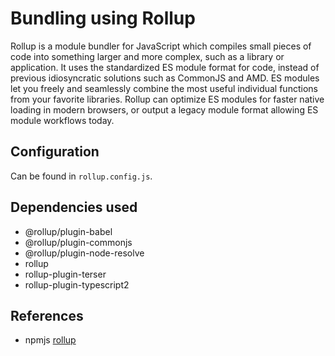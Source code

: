 # Bundling using Rollup

Rollup is a module bundler for JavaScript which compiles small pieces of code into something larger and more complex, such as a library or application. It uses the standardized ES module format for code, instead of previous idiosyncratic solutions such as CommonJS and AMD. ES modules let you freely and seamlessly combine the most useful individual functions from your favorite libraries. Rollup can optimize ES modules for faster native loading in modern browsers, or output a legacy module format allowing ES module workflows today.

## Configuration

Can be found in `rollup.config.js`.

## Dependencies used

- @rollup/plugin-babel
- @rollup/plugin-commonjs
- @rollup/plugin-node-resolve
- rollup
- rollup-plugin-terser
- rollup-plugin-typescript2

## References

- npmjs [rollup](https://www.npmjs.com/package/rollup)
